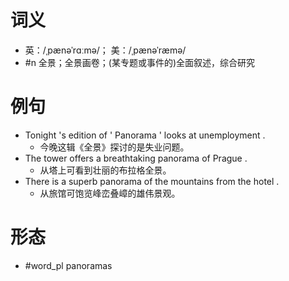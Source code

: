 # 词义
- 英：/ˌpænəˈrɑːmə/； 美：/ˌpænəˈræmə/
- #n 全景；全景画卷；(某专题或事件的)全面叙述，综合研究
# 例句
- Tonight 's edition of ' Panorama ' looks at unemployment .
	- 今晚这辑《全景》探讨的是失业问题。
- The tower offers a breathtaking panorama of Prague .
	- 从塔上可看到壮丽的布拉格全景。
- There is a superb panorama of the mountains from the hotel .
	- 从旅馆可饱览峰峦叠嶂的雄伟景观。
# 形态
- #word_pl panoramas
